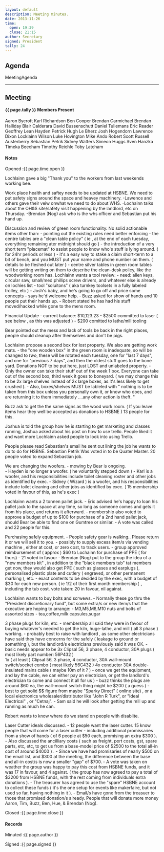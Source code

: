 ```yaml
---
layout: default
description: Meeting minutes.
date: 2013-11-26
time:
  open: 19:39
  close: 21:15
author: Secretary
signed: President
tally: 24
---
```


## Agenda

MeetingAgenda

---

## Meeting

#### {{ page.tally }} Members Present

Aaron Bycroft
Karl Richardson
Ben Cooper
Brendan Carmichael
Brendan Halliday
Blair Calderara
David Bussenschutt
Daniel Tullemans
Eric Reader
Geoffrey Lean
Hayden Petrick
Hugh Le Bherz
Josh Hogendorn
Lawrence Dixon
Locklainn Wilson
Luke Hovington
Mike Ando
Robert Scott
Russell Austerberry
Sebastian Petrik
Sidney Watters
Simeon Huggs
Sven Hanzka
Timeka Beecham
Timothy Reichle
Toby Latcham



#### Notes

Opened
:{{ page.time.open }}

Lochlainn gave a big "Thank you" to the workers from last weekends working bee.

Work place health and saftey needs to be updated at HSBNE. We need to put safety signs around the space and heavey machinery.
       -Lawence and others gave their veiw onwhat we need to do about WHS.
       -Lochainn talks about the OH&S site/safety visit happening by the landlord, etc on Thursday.
       -Brendan (Nog) ask who is the whs officer and Sebastian put his hand up.



Discussion and review of green room functionality.  No solid actionable items other than:
       - pointing out the existing rules need better enforcing
       - the centre tables are a "clean table policy"   ( ie , at the end of each tuesday, everything remaining ater midnight should go )
       - the introduction of a very short term "placemat" to assist people to know who's stuff is lying around. ( for 24hr periods or less )  - it's a easy way to stake a claim short-term to a bit of bench, and you MUST put your name and phone number on them.  ( details to be fleshed out later )
       - centre silver tables in green room tables will be getting writing on them to describe the clean-desk policy, like the woodworking room has.
Lochlainn wants a tool review:
       - need: allen keys, circular saw, small/med phillips screw drivers, and whatever else is already on lochies list
       - tool "soluitons"   ( aka turnkey toolsets in a fully labeled trolley, etc ) - Josh's baby, and he's going to go off and price some concepts - says he'd welcome help.
       - Buzz asked for show of hands and 10 people put their hands up.
       - Robert stated he has had his stuff moved/hacked while gone to the mens room.

Financial Update
       - current balance: $10,123.23
       - $2500 committed to laser  ( see below , as this was adjusted )
       - $200 comitted to lathe/mill tooling

Bear pointed out the mess and lack of tools be back in the right places, people should cleanup after themselves and don't be pigs.

Lochlainn propose a second box for lost property. We also are getting work mats.
       - the "one wooden box" in the green room is inadequate, so will be changed to *two*, these will be rotated each tuesday, one for "last 7 days", and one for "previous 7 days", and then the oldest stuff goes to the bone yard.    Donations NOT to be put here, just LOST and unlabeled property.
       - Only the owner can take their stuff out of the week 1 box. Everyone can take out of the second box, third week it goes to boneyard.
       ( we may change this to be 2x large shelves instead of 2x large boxes, as it's less likely to get crushed ).
       - Also, boxes/shelves MUST be lableled with " nothing is to be taken from this box unless you personally own it, or know who does, and are returning it to them immediately ....any other action is theft. "

Buzz ask to get the the same signs as the wood work room. ( If you leave items hear they well be accepted as donations to HSBNE ) 13 people for this.

Joshua is told the group how he is starting to get marketing and classes running, 
Joshua asked about his post on how to use trello. People liked it and want more
Lochlainn asked people to look into using Trello.

People please read Sebastian's email  he sent out lining the job he wants to do to do for HSBNE.
Sebastian Petrik Was voted in to be Quater Master. 20 people voted to expand Sebastian job.

We are changing the woofers.
       - mowing by Bear is ongoing.  
       - Hayden is no longer a woofer. ( he voluntarily stepped down )
       - Karl is a woofer, and his responsibilities include toilet cleaning roster and other jobs as identified by exec.
       - Sidney ( Wizard ) is a woofer, and his responsibilities include toilet cleaning  and other jobs as identified by exec. ( 15 membership voted in favour of this, as he's exec )

Lochlainn wants a 2 tonnen pallet jack. 
       - Eric advised he's happy to loan his pallet jack to the space at any time, so long as someone comes and gets it from his place, and returns it afterward.
       - membership also voted to approve a budget of up to $100  for purchase of a 2nd hand pallet jack, should Bear be able to find one on Gumtree or similar. 
       - A vote was called and 22 people for this.

Purchasing safely equipment.
       - People safety gear is walking.. Please return it or we will sell it to you.
       - possibly to supply excess item/s via vending machine , either at cost, or zero cost, to track users.
       - group approved reimbursement of ( approx ) $60 to Lochainn for purchase of PPE ( for thurs)  - 21 voted in favour
       - Brendan (Nog) put to the group the idea of a "new members kit" , in addition to the "black members tub" tat members get now, they would also get PPE ( such as glasses and earplugs ), personalised plastic plate and cutlery ( engraved, or other permanent marking ), etc. - exact contents to be decided by the exec, with a budget of $30 for each new person.  ( ie 1/2 of their first month membership ) , including the tub cost.    vote taken:   20 in favour, nil against.

Lochlainn wants to buy bolts and scrwews.
       - Normally these go thru the "President discretionary fund", but some extra/s or new item/s that the executive are hoping to arrange:
	- M3,M5,M8,M10 nuts and bolts of assorted sizes
	- tea,coffee,milk capsules,sugar

3 phase plugs for kiln, etc:
       - membership all said they were in favour of buying whatever's needed to get the kiln, huge-lathe, and mill ( all 3 phase ) working.
       - probably best to raise with landlord , as some other electricians have said they have concerns for the safely ( leakage to ground or something ), but the landlord/s electricians previously said it was OK.
       - basic needs appear to be
          3x Clipsal 56, 3 phase, 4 conductor, 30A plugs ( most likely  part number: 56P432 )  
          1x ( at least ) Clipsal 56, 3 phase, 4 conductor, 30A wall-mount switch/socket combo ( most likely 56C432 )
          4x conductor 30A double-insulated mains cable   ( maybe 10m of it ? )
       - once we get the equipment, and lay the cable, we can either pay an electrician, or get the landlord's electrician to come and connect it all for us )
       - buzz thinks the plugs are around $60 ea, the wall-mount switch thing might be $200 ( a guess ) - best to get solid $$ figure from maybe "Sparky Direct" ( online site) , or a local electronics wholesaler/distributor like "John R Turk", or "Ideal Electrical" , or "Cetnaj". 
       - Sam said he will look after getting the mill up and running as much he can.

Robert wants to know where do we stand on people with disablite.

Laser Cutter ideals discussed.
       - 12 people want the laser cutter. 15 know people that will come for a laser cutter
       - including additional promissaries from a show of hands ( of 6 people at $50 each, promising an extra $300 ).
       - Also discussed the ancilliary costs ( such as freight, port costs, gst, spare parts, etc, etc, to get us from a base-model price of $2500 to the total all-in cost of around $4000 ) .
       - Since we have had promisaries of nearly $500 on the email list, and $300 at the meeting, the difference between the base and all-in cost/s is now a smaller "gap" of $700. 
       - A vote was taken on weather the group was happy to pay this cost from HSBNE funds, and it was 17 in favour, and 4 against. ( the group has now agreed to pay a total of $3200 from HSBNE funds, with the rest coming from individuals extra donations ).
       - The treasurer has agreed to use the "spare" HSBNE account to collect these funds ( it's the one setup for events like makerfaire, but not used so far, having nothing in it ).
       - Email/s have gone from the treasuer to those that promised donation/s already. People that will donate more money Aaron, Tim, Buzz, Ben, Hue, & Brendan (Nog).


Closed
:{{ page.time.close }}

#### Records

Minuted
:{{ page.author }}

Signed
:{{ page.signed }}






